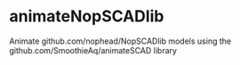 # animateNopSCADlib
Animate github.com/nophead/NopSCADlib models using the github.com/SmoothieAq/animateSCAD library
